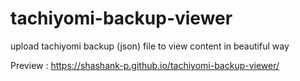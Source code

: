 # tachiyomi-backup-viewer
upload tachiyomi backup (json) file to view content in beautiful way

Preview :
https://shashank-p.github.io/tachiyomi-backup-viewer/
